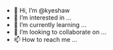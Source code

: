 - 👋 Hi, I’m @kyeshaw
- 👀 I’m interested in ...
- 🌱 I’m currently learning ...
- 💞️ I’m looking to collaborate on ...
- 📫 How to reach me ...

<!---
kyeshaw/kyeshaw is a ✨ special ✨ repository because its `README.md` (this file) appears on your GitHub profile.
You can click the Preview link to take a look at your changes.
--->
